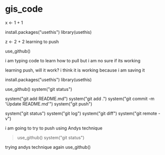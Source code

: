 # gis_code


x <- 1 + 1 

install.packages("usethis")
library(usethis)


z <- 2 + 2
learning to push

use_github()

i am typing code to learn how to pull but i am no sure if its working


learning push, will it work?
i think it is working because i am saving it



install.packages("usethis")
library(usethis)

use_github()
system("git status")

system("git add README.md")
system("git add .")
system("git commit -m 'Update README.md'")
system("git push")

system("git status")
system("git log")
system("git diff")
system("git remote -v")


i am going to try to push using Andys technique

> use_github()
system("git status")

trying andys technique again
use_github()


